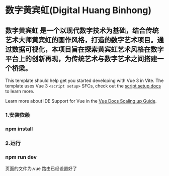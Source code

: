 # 数字黄宾虹(Digital Huang Binhong)

## 数字黄宾虹 是一个以现代数字技术为基础，结合传统艺术大师黄宾虹的画作风格，打造的数字艺术项目。通过数据可视化，本项目旨在探索黄宾虹艺术风格在数字平台上的创新再现，为传统艺术与数字艺术之间搭建一个桥梁。



This template should help get you started developing with Vue 3 in Vite. The template uses Vue 3 `<script setup>` SFCs, check out the [script setup docs](https://v3.vuejs.org/api/sfc-script-setup.html#sfc-script-setup) to learn more.

Learn more about IDE Support for Vue in the [Vue Docs Scaling up Guide](https://vuejs.org/guide/scaling-up/tooling.html#ide-support).


### 1.安装依赖
### npm install
### 2.运行
### npm run dev

页面的文件为.vue  路由已经设置好了